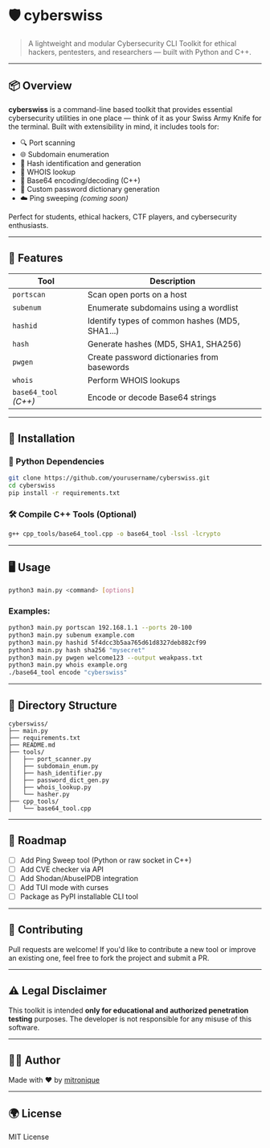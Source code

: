# 🛡️ cyberswiss

> A lightweight and modular Cybersecurity CLI Toolkit for ethical hackers, pentesters, and researchers — built with Python and C++.

---

## 📦 Overview

**cyberswiss** is a command-line based toolkit that provides essential cybersecurity utilities in one place — think of it as your Swiss Army Knife for the terminal. Built with extensibility in mind, it includes tools for:

- 🔍 Port scanning  
- 🌐 Subdomain enumeration  
- 🔐 Hash identification and generation  
- 🔎 WHOIS lookup  
- 🧰 Base64 encoding/decoding (C++)  
- 🧠 Custom password dictionary generation  
- ☁️ Ping sweeping *(coming soon)*

Perfect for students, ethical hackers, CTF players, and cybersecurity enthusiasts.

---

## 🧰 Features

| Tool                     | Description                                      |
|--------------------------|--------------------------------------------------|
| `portscan`               | Scan open ports on a host                        |
| `subenum`                | Enumerate subdomains using a wordlist           |
| `hashid`                 | Identify types of common hashes (MD5, SHA1...)  |
| `hash`                   | Generate hashes (MD5, SHA1, SHA256)             |
| `pwgen`                  | Create password dictionaries from basewords     |
| `whois`                  | Perform WHOIS lookups                           |
| `base64_tool` *(C++)*    | Encode or decode Base64 strings                 |

---

## 🚀 Installation

### 🔧 Python Dependencies

```bash
git clone https://github.com/yourusername/cyberswiss.git
cd cyberswiss
pip install -r requirements.txt
```

### 🛠️ Compile C++ Tools (Optional)

```bash
g++ cpp_tools/base64_tool.cpp -o base64_tool -lssl -lcrypto
```

---

## 🖥️ Usage

```bash
python3 main.py <command> [options]
```

### Examples:

```bash
python3 main.py portscan 192.168.1.1 --ports 20-100
python3 main.py subenum example.com
python3 main.py hashid 5f4dcc3b5aa765d61d8327deb882cf99
python3 main.py hash sha256 "mysecret"
python3 main.py pwgen welcome123 --output weakpass.txt
python3 main.py whois example.org
./base64_tool encode "cyberswiss"
```

---

## 📁 Directory Structure

```
cyberswiss/
├── main.py
├── requirements.txt
├── README.md
├── tools/
│   ├── port_scanner.py
│   ├── subdomain_enum.py
│   ├── hash_identifier.py
│   ├── password_dict_gen.py
│   ├── whois_lookup.py
│   └── hasher.py
├── cpp_tools/
│   └── base64_tool.cpp
```

---

## 📌 Roadmap

- [ ] Add Ping Sweep tool (Python or raw socket in C++)
- [ ] Add CVE checker via API
- [ ] Add Shodan/AbuseIPDB integration
- [ ] Add TUI mode with curses
- [ ] Package as PyPI installable CLI tool

---

## 🤝 Contributing

Pull requests are welcome! If you'd like to contribute a new tool or improve an existing one, feel free to fork the project and submit a PR.

---

## ⚠️ Legal Disclaimer

This toolkit is intended **only for educational and authorized penetration testing** purposes. The developer is not responsible for any misuse of this software.

---

## 🧑‍💻 Author

Made with ❤️ by [mitronique](https://github.com/mitronique)

---

## 🌍 License

MIT License

